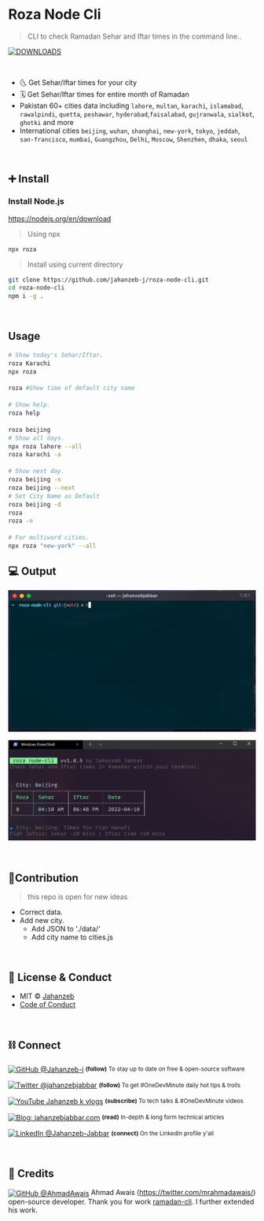 # Roza Node Cli

> CLI to check Ramadan Sehar and Iftar times in the command line..

[![DOWNLOADS](https://img.shields.io/npm/dt/roza-cli?label=DOWNLOADS%20%20❯&colorA=81F096&colorB=81F096&style=flat)](https://www.npmjs.com/package/roza-cli)

<br>

-   🌜 Get Sehar/Iftar times for your city
-   🗓 Get Sehar/Iftar times for entire month of Ramadan
-   Pakistan 60+ cities data including `lahore`, `multan`, `karachi`, `islamabad`, `rawalpindi`, `quetta`, `peshawar`, `hyderabad`,`faisalabad`, `gujranwala`, `sialkot`, `ghotki` and more
-   International cities `beijing`,
    `wuhan`,
    `shanghai`,
    `new-york`,
    `tokyo`,
    `jeddah`,
    `san-francisco`,
    `mumbai`,
    `Guangzhou`,
    `Delhi`,
    `Moscow`,
    `Shenzhen`,
    `dhaka`,
    `seoul`

<br>

## ➕ Install

### Install Node.js
https://nodejs.org/en/download

> Using npx
```sh
npx roza
```
> Install using current directory
```sh
git clone https://github.com/jahanzeb-j/roza-node-cli.git
cd roza-node-cli
npm i -g .
```

<br>

## Usage

```sh
# Show today's Sehar/Iftar.
roza Karachi
npx roza

roza #Show time of default city name

# Show help.
roza help

roza beijing
# Show all days.
npx roza lahore --all
roza karachi -a

# Show next day.
roza beijing -n
roza beijing --next
# Set City Name as Default
roza beijing -d
roza
roza -n

# For multiword cities.
npx roza "new-york" --all
```

## 💻 Output
[![📟](./.github/roza-output.gif)](./../../)

[![📟](./.github/output.png)](./../../)

<br>

## 🤝Contribution
> this repo is open for new ideas
- Correct data.
- Add new city.
    - Add JSON to './data/'
    - Add city name to cities.js

<br>

## 📃 License & Conduct

-   MIT © [Jahanzeb](https://twitter.com/jahanzebjabbar/)
-   [Code of Conduct](code-of-conduct.md)

<br>

## ⛓ Connect

<div align="left">
    <p><a href="https://github.com/jahanzeb-j"><img alt="GitHub @Jahanzeb-j" align="center" src="https://img.shields.io/badge/GITHUB-gray.svg?colorB=6cc644&style=flat" /></a>&nbsp;<small><strong>(follow)</strong> To stay up to date on free & open-source software</small></p>
    <p><a href="https://twitter.com/jahanzebjabbar/"><img alt="Twitter @jahanzebjabbar" align="center" src="https://img.shields.io/badge/TWITTER-gray.svg?colorB=1da1f2&style=flat" /></a>&nbsp;<small><strong>(follow)</strong> To get #OneDevMinute daily hot tips & trolls</small></p>
    <p><a href="https://www.youtube.com/jahanzebkvlogs"><img alt="YouTube Jahanzeb k vlogs" align="center" src="https://img.shields.io/badge/YOUTUBE-gray.svg?colorB=ff0000&style=flat" /></a>&nbsp;<small><strong>(subscribe)</strong> To tech talks & #OneDevMinute videos</small></p>
    <p><a href="https://jahanzebjabbar.com/"><img alt="Blog: jahanzebjabbar.com" align="center" src="https://img.shields.io/badge/MY%20BLOG-gray.svg?colorB=4D2AFF&style=flat" /></a>&nbsp;<small><strong>(read)</strong> In-depth & long form technical articles</small></p>
    <p><a href="https://www.linkedin.com/in/jahanzeb-jabbar/"><img alt="LinkedIn @Jahanzeb-Jabbar" align="center" src="https://img.shields.io/badge/LINKEDIN-gray.svg?colorB=0077b5&style=flat" /></a>&nbsp;<small><strong>(connect)</strong> On the LinkedIn profile y'all</small></p>
</div>

<br>

## 🎈 Credits

<a href="https://github.com/ahmadawais"><img alt="GitHub @AhmadAwais" align="center" src="https://img.shields.io/badge/GITHUB-gray.svg?colorB=6cc644&style=flat" /></a>
Ahmad Awais (https://twitter.com/mrahmadawais/) open-source developer. Thank you for work [ramadan-cli](https://github.com/ahmadawais/ramadan-cli). I further extended his work.
